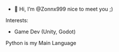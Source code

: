 - 👋 Hi, I’m @Zonnx999
nice to meet you ;)

Interests:
- Game Dev (Unity, Godot)

Python is my Main Language

<!---
- 🌱 I learned python for my first language in 2020.. (during quarantine) and I got a lot of interest in programming afterwards.
I Learned...
1) python 3.xx
2) swift
3) HTML / CSS
4) javascript (a little)
5) c# (a little)
6) R lang (at school, for data science)
7) rust (a little)

- now I'm surely confident about basic structures of a programming language
- as you can see, yes, I tried to build an website... but I'm interested in game devs more (at least for now)

- 📫 How to reach me ...
1) contact -> eric.myoung@icloud.com (still there are very low chance of someone to actually contact me..)
--->

<!---
Zonnx999/Zonnx999 is a ✨ special ✨ repository because its `README.md` (this file) appears on your GitHub profile.
You can click the Preview link to take a look at your changes.
--->
